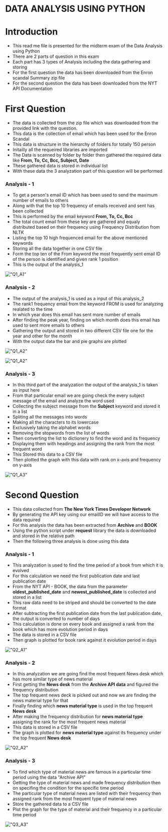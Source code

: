 # DATA ANALYSIS USING PYTHON

# Introduction
- This read me file is presented for the midterm exam of the Data Analysis using Python
- There are 2 parts of question in this exam
- Each part has 3 types of Analysis including the data gathering and storing
- For the first question the data has been downloaded from the Enron scandal Summary zip file
- For the second question the data has been downloaded from the NYT API Documentation


# First Question

- The data is collected from the zip file which was downloaded from the provided link with the question. 
- This data is the collection of email which has been used for the Enron Scandal
- This data is structure in the hierarchy of folders for totally 150 person
- Initailly all the requeired libraries are imported
- The Data is scanned by folder by folder then gathered the required data like **From, To, Cc, Bcc, Subject, Date**
- These gathered data is stored in individual list
- With these data the 3 analyzation part of this question will be performed

### Analysis - 1

- To get a person's email ID which has been used to send the maximum number of emails to others 
- Along with that the top 10 frequency of emails received and sent has been collected
- This is performed by the email keyword **From, To, Cc, Bcc**
- The total count email from these key are gathered and equaly distributed based on their frequency using Frequency Distribution from NLTK
- Listing the top 10 high frequenced email for the above mentioned keywords
- Storing all the data together in one CSV file
- Form the top ten of the From keyword the most frequently sent email ID of the person is identified and given rank 1 position
- This is the output of the analysis_1 

!["Q1_A1"](ana_[1-3]/Q1/A1/Q1_A1.png)

### Analysis - 2 

- The output of the analysis_1 is used as a input of this analysis_2
- The rank1 frequency email from the keyword FROM is used for analyzing realated to the time
- In which year does this email has sent more number of emails
- After finding the peak year, finding on which month does this email has used to sent more emails to others
- Gathering the output and stored in two different CSV file one for the year and other for the month
- With the output data the bar and pie graphs are plotted

!["Q1_A2"](ana_[1-3]/Q1/A2/Q1_A2_Year.png)

!["Q1_A2"](ana_[1-3]/Q1/A2/Q1_A2_Month.png)

### Analysis - 3

- In this third part of the analyzation the output of the analysis_1 is taken as input here
- From that particular email we are going check the every subject message of the email and analyze the word used
- Collecting the subject message from the **Subject** keyword and stored it in a list
- Spliting all the messages into words
- Making all the characters to its lowercase
- Exclusively taking the alphabet words
- Removing the stopwords from the list of words
- Then converting the list to dictionery to find the word and its frequency 
- Displaying them with headings and assigning the rank from the most frequent word
- This Stored this data to a CSV file
- Then plotted the graph with this data with rank on x-axis and frequency on y-axis

!["Q1_A3"](ana_[1-3]/Q1/A3/Q1_A3.png)


# Second Question

- This data collected from **The New York Times Developer Network** 
- By generating the API key using our emailID we will have access to the data required
- For this analysis the data has been extracted from **Archive** and **BOOK**
- Using the python script under **request** library the data is downloaded and stored in the relative path
- Then the following three analysis is done using this data

### Analysis - 1

- This analyzation is used to find the time period of a book from which it is evolved
- For this calculation we need the first publication date and last publication date
- From the NYT API - BOOK, the data from the parameter **oldest_published_date** and **newest_published_date** is collected and stored in a list
- This raw data need to be striped and should be converted to the date format
- After subtracting the first publication date from the last publication date, the output is converted to number of days
- This calculation is done on every book and assigned a rank from the book which has more evolution period in days
- The data is stored in a CSV file
- Then graph is plotted for book rank against it evolution period in days

!["Q2_A1"](ana_[1-3]/Q2/A1/Q2_A1_BookEvolution.png)

### Analysis - 2

- In this analyzation we are going find the most frequent News desk which has more similar type of news material
- First getting the **News desk** from the **Archive API data** and figured the frequency distribution 
- The top frequent news deck is picked out and now we are finding the news material type for that
- Finally finding which **news material type** is used in the top frequent **News desk**
- After making the frequency distribution for **news material type** assigning the rank for the most frequent news material
- This data is stored in a CSV file 
- The graph is plotted for **news material type** against its frequency under the top frequent **News desk**

!["Q2_A2"](ana_[1-3]/Q2/A2/Q2_A2_NewsDesk_MaterialType.png)

### Analysis - 3

- To find which type of material news are famous in a particular time period using the data "Archive API"
- Getting the type of material news and made frequency distribution then on specifing the condition for the specific time period
- The particular type of material news are listed with their frequency then assigned rank from the most frequent type of material news
- Store the gathered data to a CSV file
- Plot the graph for the type of material and their frequency in a particular time period 

!["Q3_A3"](ana_[1-3]/Q2/A3/Q2_A3_MaterialType_TimePeriod.png)
